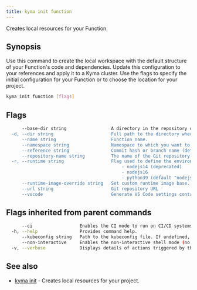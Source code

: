 ```yaml
---
title: kyma init function
---
```


Creates local resources for your Function.

## Synopsis

Use this command to create the local workspace with the default structure of your Function's code and dependencies. Update this configuration to your references and apply it to a Kyma cluster. 
Use the flags to specify the initial configuration for your Function or to choose the location for your project.

```bash
kyma init function [flags]
```

## Flags

```bash
      --base-dir string                 A directory in the repository containing the Function's sources (default "/")
  -d, --dir string                      Full path to the directory where you want to save the project.
      --name string                     Function name.
      --namespace string                Namespace to which you want to apply your Function.
      --reference string                Commit hash or branch name (default "main")
      --repository-name string          The name of the Git repository to be created
  -r, --runtime string                  Flag used to define the environment for running your Function. Use one of these options:
                                        	- nodejs14 (deprecated)
                                        	- nodejs16	
                                        	- python39 (default "nodejs16")
      --runtime-image-override string   Set custom runtime image base.
      --url string                      Git repository URL
      --vscode                          Generate VS Code settings containing config.yaml JSON schema for autocompletion (see "kyma get schema -h" for more info)
```

## Flags inherited from parent commands

```bash
      --ci                  Enables the CI mode to run on CI/CD systems. It avoids any user interaction (such as no dialog prompts) and ensures that logs are formatted properly in log files (such as no spinners for CLI steps).
  -h, --help                Provides command help.
      --kubeconfig string   Path to the kubeconfig file. If undefined, Kyma CLI uses the KUBECONFIG environment variable, or falls back "/$HOME/.kube/config".
      --non-interactive     Enables the non-interactive shell mode (no colorized output, no spinner).
  -v, --verbose             Displays details of actions triggered by the command.
```

## See also

* [kyma init](kyma_init.md)	 - Creates local resources for your project.

